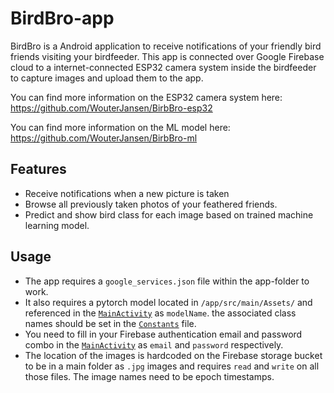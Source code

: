 
# BirdBro-app

BirdBro is a Android application to receive notifications of your friendly bird friends visiting your birdfeeder.
This app is connected over Google Firebase cloud to a internet-connected ESP32 camera system inside the birdfeeder to capture images and upload them to the app. 

You can find more information on the ESP32 camera system here: https://github.com/WouterJansen/BirbBro-esp32

You can find more information on the ML model here: https://github.com/WouterJansen/BirbBro-ml

##  Features

  - Receive notifications when a new picture is taken
  - Browse all previously taken photos of your feathered friends.
  - Predict and show bird class for each image based on trained machine learning model. 
  
##  Usage

  - The app requires a `google_services.json` file within the app-folder to work.   
  - It also requires a pytorch model located in `/app/src/main/Assets/` and referenced in the [`MainActivity`](app/src/main/java/be/birbbro/java/MainActivity.java) as `modelName`. the associated class names should be set in the [`Constants`](app/src/main/java/be/birbbro/java/Constants.java) file. 
  - You need to fill in your Firebase authentication email and password combo in the [`MainActivity`](app/src/main/java/be/birbbro/java/MainActivity.java)  as `email` and  `password` respectively.
  - The location of the images is hardcoded on the Firebase storage bucket to be in a main folder as `.jpg` images and requires `read` and `write` on all those files. The image names need to be epoch timestamps. 

